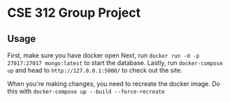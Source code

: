 # CSE 312 Group Project
## Usage
First, make sure you have docker open
Next, run
`docker run -d -p 27017:27017 mongo:latest`
to start the database. Lastly, run 
`docker-compose up`
and head to 
`http://127.0.0.1:5000/`
to check out the site.

When you're making changes, you need to recreate the docker image. Do this with
`docker-compose up --build --force-recreate`